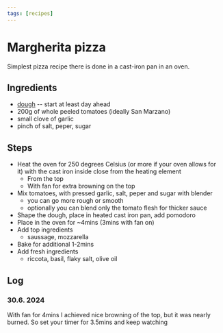```yaml
---
tags: [recipes]
---
```

# Margherita pizza

Simplest pizza recipe there is done in a cast-iron pan in an oven.

## Ingredients

- [dough](./pizza_dough.md) -- start at least day ahead
- 200g of whole peeled tomatoes (ideally San Marzano)
- small clove of garlic
- pinch of salt, peper, sugar

## Steps

- Heat the oven for 250 degrees Celsius (or more if your oven allows for it)
  with the cast iron inside close from the heating element
  - From the top
  - With fan for extra browning on the top
- Mix tomatoes, with pressed garlic, salt, peper and sugar with blender
  - you can go more rough or smooth
  - optionally you can blend only the tomato flesh for thicker sauce
- Shape the dough, place in heated cast iron pan, add pomodoro
- Place in the oven for ~4mins (3mins with fan on)
- Add top ingredients
  - saussage, mozzarella
- Bake for additional 1-2mins
- Add fresh ingredients
    - riccota, basil, flaky salt, olive oil


## Log

### 30.6. 2024

With fan for 4mins I achieved nice browning of the top, but it was nearly
burned. So set your timer for 3.5mins and keep watching
